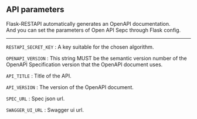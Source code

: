 ## API parameters

Flask-RESTAPI automatically generates an OpenAPI documentation.  
And you can set the parameters of Open API Sepc through Flask config.  

---

`RESTAPI_SECRET_KEY`
:   A key suitable for the chosen algorithm.

`OPENAPI_VERSION`
:   This string MUST be the semantic version number of the OpenAPI
    Specification version that the OpenAPI document uses.

`API_TITLE`
:   Title of the API.

`API_VERSION`
:   The version of the OpenAPI document.

`SPEC_URL`
:   Spec json url.

`SWAGGER_UI_URL`
:   Swagger ui url.
